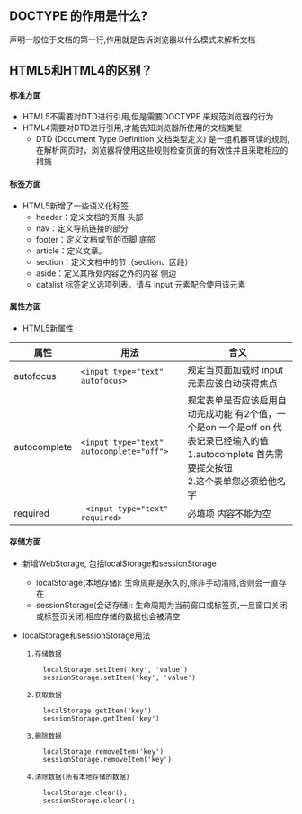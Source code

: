 ## DOCTYPE 的作用是什么?
<!DOCTYPE> 声明一般位于文档的第一行,作用就是告诉浏览器以什么模式来解析文档
## HTML5和HTML4的区别？
#### 标准方面
* HTML5不需要对DTD进行引用,但是需要DOCTYPE 来规范浏览器的行为
* HTML4需要对DTD进行引用,才能告知浏览器所使用的文档类型
    *  DTD (Document Type Definition 文档类型定义) 是一组机器可读的规则, 在解析网页时，浏览器将使用这些规则检查页面的有效性并且采取相应的措施
#### 标签方面
* HTML5新增了一些语义化标签
    *  header：定义文档的页眉 头部
    *  nav：定义导航链接的部分
    *  footer：定义文档或节的页脚 底部
    *  article：定义文章。
    *  section：定义文档中的节（section、区段）
    *  aside：定义其所处内容之外的内容 侧边
    *  datalist   标签定义选项列表。请与 input 元素配合使用该元素
#### 属性方面
* HTML5新属性

|  属性   | 用法  | 含义 |
|  ----  | ----  | ----  |
| autofocus  | `<input type="text" autofocus>`| 规定当页面加载时 input 元素应该自动获得焦点 |
| autocomplete  | `<input type="text"  autocomplete="off">` | 规定表单是否应该启用自动完成功能 有2个值，一个是on 一个是off on 代表记录已经输入的值 <br/>1.autocomplete 首先需要提交按钮 <br/>2.这个表单您必须给他名字 |
| required  | ` <input type="text" required>` | 必填项 内容不能为空 |
#### 存储方面
* 新增WebStorage, 包括localStorage和sessionStorage
    *  localStorage(本地存储): 生命周期是永久的,除非手动清除,否则会一直存在
    *  sessionStorage(会话存储): 生命周期为当前窗口或标签页,一旦窗口关闭或标签页关闭,相应存储的数据也会被清空
 * localStorage和sessionStorage用法
        
        1.存储数据
        
            localStorage.setItem('key', 'value')
            sessionStorage.setItem('key', 'value')
        
        2.获取数据
        
            localStorage.getItem('key')
            sessionStorage.getItem('key')
        
        3.删除数据
        
            localStorage.removeItem('key')
            sessionStorage.removeItem('key')
        
        4.清除数据(所有本地存储的数据)
        
            localStorage.clear();
            sessionStorage.clear();
